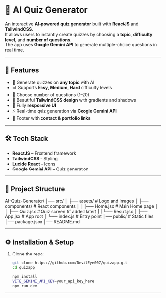 # 🤖 AI Quiz Generator

An interactive **AI-powered quiz generator** built with **ReactJS** and **TailwindCSS**.  
It allows users to instantly create quizzes by choosing a **topic**, **difficulty level**, and **number of questions**.  
The app uses **Google Gemini API** to generate multiple-choice questions in real time.

---

## 🚀 Features

- 🎯 Generate quizzes on **any topic** with AI
- 📊 Supports **Easy, Medium, Hard** difficulty levels
- 🔢 Choose number of questions (1–20)
- 🎨 Beautiful **TailwindCSS design** with gradients and shadows
- 📱 Fully **responsive UI**
- ⚡ Real-time quiz generation via **Google Gemini API**
- 🔗 Footer with **contact & portfolio links**

---

## 🛠️ Tech Stack

- **ReactJS** – Frontend framework
- **TailwindCSS** – Styling
- **Lucide React** – Icons
- **Google Gemini API** – Quiz generation

---

## 📂 Project Structure

AI-Quiz-Generator/
│── src/
│ ├── assets/ # Logo and images
│ ├── components/ # React components
│ │ ├── Home.jsx # Main Home page
│ │ ├── Quiz.jsx # Quiz screen (if added later)
| | └── Result.jsx
│ ├── App.jsx # App root
│ └── index.js # Entry point
│── public/ # Static files
│── package.json
│── README.md


---

## ⚙️ Installation & Setup

1. Clone the repo:
   ```bash
   git clone https://github.com/DevilEye007/quizapp.git
   cd quizapp
   
   npm install
   VITE_GEMINI_API_KEY=your_api_key_here
   npm run dev
---
